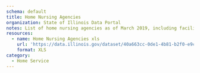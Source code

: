 ```yaml
---
schema: default
title: Home Nursing Agencies
organization: State of Illinois Data Portal
notes: List of home nursing agencies as of March 2019, including facility name, address, phone number, license number, and license expiration date.
resources:
  - name: Home Nursing Agencies xls
    url: 'https://data.illinois.gov/dataset/40a663cc-0de1-4b81-b2f0-e9ceb80b8f14/resource/dbb13747-c6c8-4187-afa1-725cc8cf78c2/download/siqueryinterns-2018-2019illinois.govhome-nursing-agencies-march-2019.xls'
    format: XLS
category:
  - Home Service
---
```

